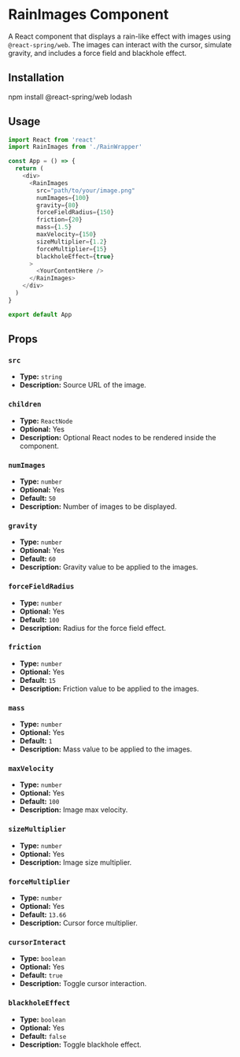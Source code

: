 # RainImages Component

A React component that displays a rain-like effect with images using `@react-spring/web`. The images can interact with the cursor, simulate gravity, and includes a force field and blackhole effect.

## Installation

npm install @react-spring/web lodash

## Usage
```ts
import React from 'react'
import RainImages from './RainWrapper'

const App = () => {
  return (
    <div>
      <RainImages 
        src="path/to/your/image.png" 
        numImages={100} 
        gravity={80} 
        forceFieldRadius={150} 
        friction={20} 
        mass={1.5} 
        maxVelocity={150} 
        sizeMultiplier={1.2} 
        forceMultiplier={15} 
        blackholeEffect={true} 
      >
        <YourContentHere />
      </RainImages>
    </div>
  )
}

export default App
```
## Props

### `src`
- **Type:** `string`
- **Description:** Source URL of the image.

### `children`
- **Type:** `ReactNode`
- **Optional:** Yes
- **Description:** Optional React nodes to be rendered inside the component.

### `numImages`
- **Type:** `number`
- **Optional:** Yes
- **Default:** `50`
- **Description:** Number of images to be displayed.

### `gravity`
- **Type:** `number`
- **Optional:** Yes
- **Default:** `60`
- **Description:** Gravity value to be applied to the images.

### `forceFieldRadius`
- **Type:** `number`
- **Optional:** Yes
- **Default:** `100`
- **Description:** Radius for the force field effect.

### `friction`
- **Type:** `number`
- **Optional:** Yes
- **Default:** `15`
- **Description:** Friction value to be applied to the images.

### `mass`
- **Type:** `number`
- **Optional:** Yes
- **Default:** `1`
- **Description:** Mass value to be applied to the images.

### `maxVelocity`
- **Type:** `number`
- **Optional:** Yes
- **Default:** `100`
- **Description:** Image max velocity.

### `sizeMultiplier`
- **Type:** `number`
- **Optional:** Yes
- **Description:** Image size multiplier.

### `forceMultiplier`
- **Type:** `number`
- **Optional:** Yes
- **Default:** `13.66`
- **Description:** Cursor force multiplier.

### `cursorInteract`
- **Type:** `boolean`
- **Optional:** Yes
- **Default:** `true`
- **Description:** Toggle cursor interaction.

### `blackholeEffect`
- **Type:** `boolean`
- **Optional:** Yes
- **Default:** `false`
- **Description:** Toggle blackhole effect.

